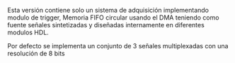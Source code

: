 Esta versión contiene solo un sistema de adquisición implementando modulo de trigger, Memoria FIFO circular usando el DMA teniendo como fuente señales sintetizadas y diseñadas internamente en diferentes modulos HDL.

Por defecto se implementa un conjunto de 3 señales multiplexadas con una resolución de 8 bits
